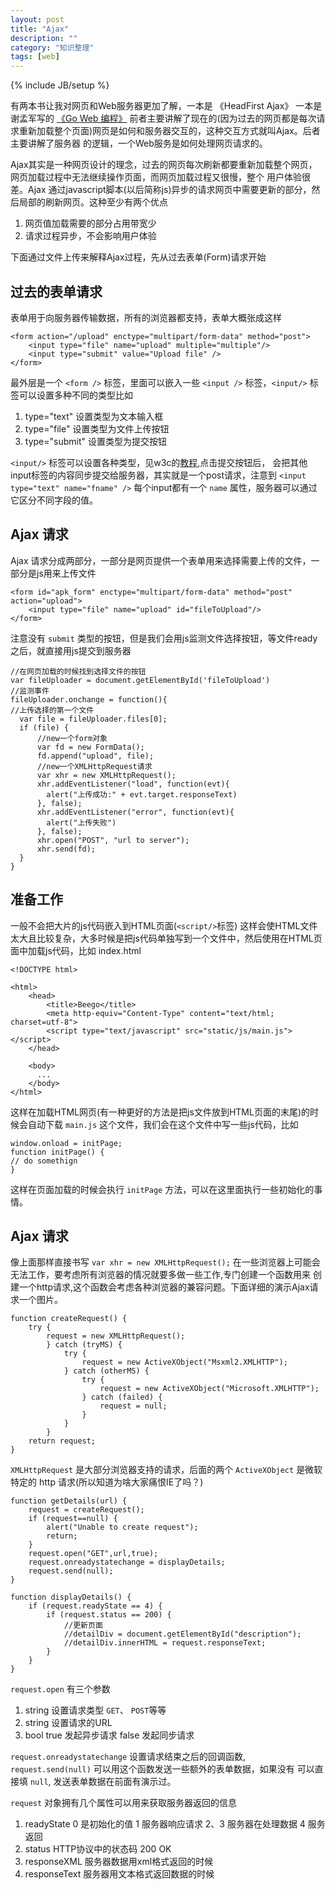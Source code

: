 ```yaml
---
layout: post
title: "Ajax"
description: ""
category: "知识整理"
tags: [web]
---
```

{% include JB/setup %}

有两本书让我对网页和Web服务器更加了解，一本是 《HeadFirst Ajax》 一本是谢孟军写的 [《Go Web 编程》](https://github.com/astaxie/build-web-application-with-golang)
前者主要讲解了现在的(因为过去的网页都是每次请求重新加载整个页面)网页是如何和服务器交互的，这种交互方式就叫Ajax。后者主要讲解了服务器
的逻辑，一个Web服务是如何处理网页请求的。

Ajax其实是一种网页设计的理念，过去的网页每次刷新都要重新加载整个网页，网页加载过程中无法继续操作页面，而网页加载过程又很慢，整个
用户体验很差。Ajax 通过javascript脚本(以后简称js)异步的请求网页中需要更新的部分，然后局部的刷新网页。这种至少有两个优点

1. 网页值加载需要的部分占用带宽少
2. 请求过程异步，不会影响用户体验

下面通过文件上传来解释Ajax过程，先从过去表单(Form)请求开始

## 过去的表单请求

表单用于向服务器传输数据，所有的浏览器都支持，表单大概张成这样 

```
<form action="/upload" enctype="multipart/form-data" method="post">
    <input type="file" name="upload" multiple="multiple"/>
    <input type="submit" value="Upload file" />
</form>
```

最外层是一个 `<form />` 标签，里面可以嵌入一些 `<input />` 标签，`<input/>` 标签可以设置多种不同的类型比如 

1. type="text" 设置类型为文本输入框
2. type="file" 设置类型为文件上传按钮
3. type="submit" 设置类型为提交按钮

`<input/>` 标签可以设置各种类型，见w3c的[教程](http://www.w3school.com.cn/tags/tag_input.asp),点击提交按钮后，
会把其他input标签的内容同步提交给服务器，其实就是一个post请求，注意到 `<input type="text" name="fname" />` 每个input都有一个
`name` 属性，服务器可以通过它区分不同字段的值。

## Ajax 请求

Ajax 请求分成两部分，一部分是网页提供一个表单用来选择需要上传的文件，一部分是js用来上传文件

```
<form id="apk_form" enctype="multipart/form-data" method="post" action="upload">
    <input type="file" name="upload" id="fileToUpload"/>
</form>
```
注意没有 `submit` 类型的按钮，但是我们会用js监测文件选择按钮，等文件ready之后，就直接用js提交到服务器 

```
//在网页加载的时候找到选择文件的按钮
var fileUploader = document.getElementById('fileToUpload')
//监测事件
fileUploader.onchange = function(){
//上传选择的第一个文件
  var file = fileUploader.files[0];
  if (file) {
      //new一个form对象
      var fd = new FormData();
      fd.append("upload", file);
      //new一个XMLHttpRequest请求
      var xhr = new XMLHttpRequest();
      xhr.addEventListener("load", function(evt){
        alert("上传成功:" + evt.target.responseText)
      }, false);
      xhr.addEventListener("error", function(evt){
        alert("上传失败")
      }, false);
      xhr.open("POST", "url to server");
      xhr.send(fd);
  }
}
```

## 准备工作

一般不会把大片的js代码嵌入到HTML页面(`<script/>`标签) 这样会使HTML文件太大且比较复杂，大多时候是把js代码单独写到一个文件中，然后使用在HTML页面中加载js代码，比如 index.html

```
<!DOCTYPE html>

<html>
  	<head>
    	<title>Beego</title>
    	<meta http-equiv="Content-Type" content="text/html; charset=utf-8">
        <script type="text/javascript" src="static/js/main.js"></script>
	</head>
  	
  	<body>
      ...
	</body>
</html>
```

这样在加载HTML网页(有一种更好的方法是把js文件放到HTML页面的末尾)的时候会自动下载 `main.js` 这个文件，我们会在这个文件中写一些js代码，比如

```
window.onload = initPage;
function initPage() {
// do somethign
}
```
这样在页面加载的时候会执行 `initPage` 方法，可以在这里面执行一些初始化的事情。

## Ajax 请求

像上面那样直接书写 `var xhr = new XMLHttpRequest();` 在一些浏览器上可能会无法工作，要考虑所有浏览器的情况就要多做一些工作,专门创建一个函数用来
创建一个http请求,这个函数会考虑各种浏览器的兼容问题。下面详细的演示Ajax请求一个图片。

```
function createRequest() {
    try {
        request = new XMLHttpRequest();
        } catch (tryMS) {
            try {
                request = new ActiveXObject("Msxml2.XMLHTTP");
            } catch (otherMS) {
                try {
                    request = new ActiveXObject("Microsoft.XMLHTTP");
                } catch (failed) {
                    request = null;
                }
            }
        }
    return request;
}
```

`XMLHttpRequest` 是大部分浏览器支持的请求，后面的两个 `ActiveXObject` 是微软特定的 http 请求(所以知道为啥大家痛恨IE了吗？)

```
function getDetails(url) {
    request = createRequest();
    if (request==null) {
        alert("Unable to create request");
        return;
    }
    request.open("GET",url,true);
    request.onreadystatechange = displayDetails;
    request.send(null);
}

function displayDetails() {
    if (request.readyState == 4) {
        if (request.status == 200) {
            //更新页面
            //detailDiv = document.getElementById("description");
            //detailDiv.innerHTML = request.responseText;
        }
    }
}
```
`request.open` 有三个参数

1. string 设置请求类型 `GET`、 `POST`等等
2. string 设置请求的URL
3. bool true 发起异步请求 false 发起同步请求

`request.onreadystatechange` 设置请求结束之后的回调函数, `request.send(null)` 可以用这个函数发送一些额外的表单数据，如果没有
可以直接填 `null`, 发送表单数据在前面有演示过。

`request` 对象拥有几个属性可以用来获取服务器返回的信息

1. readyState 0 是初始化的值 1 服务器响应请求 2、3 服务器在处理数据 4 服务返回
2. status HTTP协议中的状态码 200 OK
3. responseXML 服务器数据用xml格式返回的时候
4. responseText 服务器用文本格式返回数据的时候




